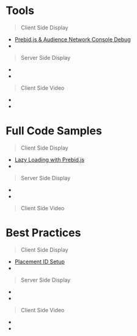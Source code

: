 # Tools
> Client Side Display
  - [Prebid.js & Audience Network Console Debug](https://github.com/jfb716/bidding-audnet/tree/master/prebid-audnet-debug-tool)
  - 
> Server Side Display
  - 
  - 
> Client Side Video
  -
  -


# Full Code Samples
> Client Side Display
  - [Lazy Loading with Prebid.js](https://github.com/jfb716/bidding-audnet/tree/master/full-code-samples/display-client-lazyloading-prebid)
  - 
> Server Side Display
  - 
  - 
> Client Side Video

# Best Practices
> Client Side Display
  - [Placement ID Setup](https://github.com/jfb716/bidding-audnet/tree/master/placement-setup)
  - 
> Server Side Display
  - 
  - 
> Client Side Video
  - 
  - 
